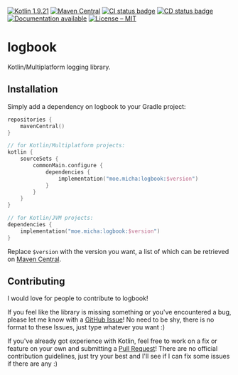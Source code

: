 [![Kotlin 1.9.21](https://img.shields.io/badge/Kotlin%2FMultiplatform-1.9.21-7F52FF.svg?logo=kotlin)](http://kotlinlang.org)
[![Maven Central](https://img.shields.io/maven-central/v/moe.micha/logbook?label=Latest%20Version)](https://central.sonatype.com/artifact/moe.micha/logbook)
[![CI status badge](https://img.shields.io/github/actions/workflow/status/Micha-ohne-el/logbook/integration.yaml?label=CI)](https://github.com/Micha-ohne-el/logbook/actions/workflows/integration.yaml)
[![CD status badge](https://img.shields.io/github/actions/workflow/status/Micha-ohne-el/logbook/deployment.yaml?label=CD)](https://github.com/Micha-ohne-el/logbook/actions/workflows/deployment.yaml)
[![Documentation available](https://img.shields.io/badge/Documentation-available-blue)](https://logbook.micha.moe)
[![License – MIT](https://img.shields.io/github/license/Micha-ohne-el/logbook?color=gold&label=License)](https://github.com/Micha-ohne-el/logbook/blob/main/license.md)

# logbook

Kotlin/Multiplatform logging library.

## Installation

Simply add a dependency on logbook to your Gradle project:

```kt
repositories {
    mavenCentral()
}

// for Kotlin/Multiplatform projects:
kotlin {
    sourceSets {
        commonMain.configure {
            dependencies {
                implementation("moe.micha:logbook:$version")
            }
        }
    }
}

// for Kotlin/JVM projects:
dependencies {
    implementation("moe.micha:logbook:$version")
}
```

Replace `$version` with the version you want, a list of which can be retrieved on
[Maven Central](https://central.sonatype.com/artifact/moe.micha/logbook/versions).

## Contributing

I would love for people to contribute to logbook!

If you feel like the library is missing something or you've encountered a bug, please let me know with a
[GitHub Issue](https://github.com/Micha-ohne-el/logbook/issues)! No need to be shy, there is no format to these Issues,
just type whatever you want :)

If you've already got experience with Kotlin, feel free to work on a fix or feature on your own and submitting a
[Pull Request](https://github.com/Micha-ohne-el/logbook/pulls)! There are no official contribution guidelines, just try your
best and I'll see if I can fix some issues if there are any :)
